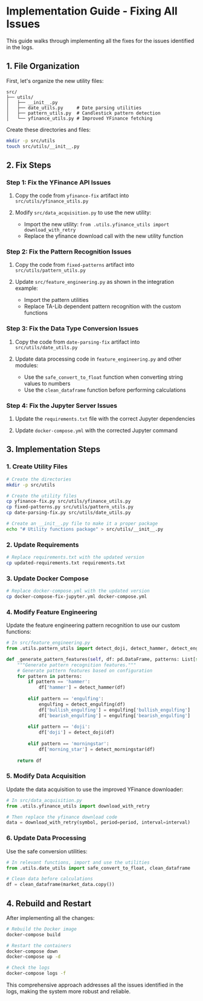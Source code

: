 # Implementation Guide - Fixing All Issues

This guide walks through implementing all the fixes for the issues identified in the logs.

## 1. File Organization

First, let's organize the new utility files:

```
src/
├── utils/
│   ├── __init__.py
│   ├── date_utils.py     # Date parsing utilities
│   ├── pattern_utils.py  # Candlestick pattern detection
│   └── yfinance_utils.py # Improved YFinance fetching
```

Create these directories and files:

```bash
mkdir -p src/utils
touch src/utils/__init__.py
```

## 2. Fix Steps

### Step 1: Fix the YFinance API Issues

1. Copy the code from `yfinance-fix` artifact into `src/utils/yfinance_utils.py`

2. Modify `src/data_acquisition.py` to use the new utility:
   - Import the new utility: `from .utils.yfinance_utils import download_with_retry`
   - Replace the yfinance download call with the new utility function

### Step 2: Fix the Pattern Recognition Issues

1. Copy the code from `fixed-patterns` artifact into `src/utils/pattern_utils.py`

2. Update `src/feature_engineering.py` as shown in the integration example:
   - Import the pattern utilities
   - Replace TA-Lib dependent pattern recognition with the custom functions

### Step 3: Fix the Data Type Conversion Issues

1. Copy the code from `date-parsing-fix` artifact into `src/utils/date_utils.py`

2. Update data processing code in `feature_engineering.py` and other modules:
   - Use the `safe_convert_to_float` function when converting string values to numbers
   - Use the `clean_dataframe` function before performing calculations

### Step 4: Fix the Jupyter Server Issues

1. Update the `requirements.txt` file with the correct Jupyter dependencies

2. Update `docker-compose.yml` with the corrected Jupyter command

## 3. Implementation Steps

### 1. Create Utility Files

```bash
# Create the directories
mkdir -p src/utils

# Create the utility files
cp yfinance-fix.py src/utils/yfinance_utils.py
cp fixed-patterns.py src/utils/pattern_utils.py
cp date-parsing-fix.py src/utils/date_utils.py

# Create an __init__.py file to make it a proper package
echo "# Utility functions package" > src/utils/__init__.py
```

### 2. Update Requirements

```bash
# Replace requirements.txt with the updated version
cp updated-requirements.txt requirements.txt
```

### 3. Update Docker Compose

```bash
# Replace docker-compose.yml with the updated version
cp docker-compose-fix-jupyter.yml docker-compose.yml
```

### 4. Modify Feature Engineering

Update the feature engineering pattern recognition to use our custom functions:

```python
# In src/feature_engineering.py
from .utils.pattern_utils import detect_doji, detect_hammer, detect_engulfing, detect_morningstar

def _generate_pattern_features(self, df: pd.DataFrame, patterns: List[str]) -> pd.DataFrame:
    """Generate pattern recognition features."""
    # Generate pattern features based on configuration
    for pattern in patterns:
        if pattern == 'hammer':
            df['hammer'] = detect_hammer(df)
        
        elif pattern == 'engulfing':
            engulfing = detect_engulfing(df)
            df['bullish_engulfing'] = engulfing['bullish_engulfing']
            df['bearish_engulfing'] = engulfing['bearish_engulfing']
        
        elif pattern == 'doji':
            df['doji'] = detect_doji(df)
        
        elif pattern == 'morningstar':
            df['morning_star'] = detect_morningstar(df)
    
    return df
```

### 5. Modify Data Acquisition

Update the data acquisition to use the improved YFinance downloader:

```python
# In src/data_acquisition.py
from .utils.yfinance_utils import download_with_retry

# Then replace the yfinance download code
data = download_with_retry(symbol, period=period, interval=interval)
```

### 6. Update Data Processing

Use the safe conversion utilities:

```python
# In relevant functions, import and use the utilities
from .utils.date_utils import safe_convert_to_float, clean_dataframe

# Clean data before calculations
df = clean_dataframe(market_data.copy())
```

## 4. Rebuild and Restart

After implementing all the changes:

```bash
# Rebuild the Docker image
docker-compose build

# Restart the containers
docker-compose down
docker-compose up -d

# Check the logs
docker-compose logs -f
```

This comprehensive approach addresses all the issues identified in the logs, making the system more robust and reliable.
